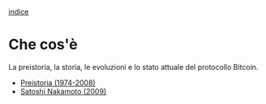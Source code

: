 [indice](README.md)
# Che cos'è
La preistoria, la storia, le evoluzioni e lo stato attuale del protocollo Bitcoin.

* [Preistoria (1974-2008)](preistoria.md "Cronologia di eventi storici prima che bitcoin fosse rilasciato al pubblico.")
* [Satoshi Nakamoto (2009)](sn.md "Lo pseudonimo dietro l'invenzione della criptovaluta Bitcoin.")
